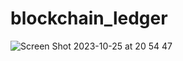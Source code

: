 # blockchain_ledger
![Screen Shot 2023-10-25 at 20 54 47](https://github.com/MRosan117/blockchain_ledger/assets/135539702/6f1d4189-ee81-4983-8d22-e65e8c410569)

